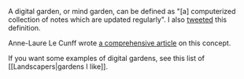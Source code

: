 A digital garden, or mind garden, can be defined as "[a] computerized collection of notes which are updated regularly". I also [tweeted](https://twitter.com/binyamingreen/status/1286034321275596801) this definition.

Anne-Laure Le Cunff wrote [a comprehensive article](https://nesslabs.com/mind-garden) on this concept.

If you want some examples of digital gardens, see this list of [[Landscapers|gardens I like]].